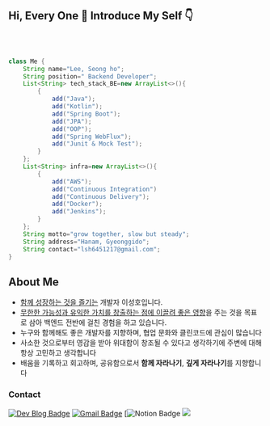 <H2> Hi, Every One 🤗 Introduce My Self 👇 </H2>
<br>

```java

class Me {
	String name="Lee, Seong ho";
	String position=" Backend Developer";
	List<String> tech_stack_BE=new ArrayList<>(){
		{
			add("Java");
			add("Kotlin");
			add("Spring Boot");
			add("JPA");
			add("OOP");
			add("Spring WebFlux");
			add("Junit & Mock Test");
		}
	};
	List<String> infra=new ArrayList<>(){
		{
			add("AWS");
			add("Continuous Integration")
			add("Continuous Delivery");
			add("Docker");
			add("Jenkins");
		}
	};
	String motto="grow together, slow but steady";
	String address="Hanam, Gyeonggido";
	String contact="lsh6451217@gmail.com";
}

```

## About Me 
- [함께 성장하는 것을 즐기는](https://learngoeson.tistory.com/entry/%F0%9F%92%A1-%EB%AA%A8%ED%95%A8%EC%BD%94-%EC%8A%A4%ED%84%B0%EB%94%94-%EB%B6%80%ED%84%B0-%ED%95%98%EB%A3%A8%ED%95%98%EB%82%98-%EC%95%8C%EA%B3%A0%EB%A6%AC%EC%A6%98%EA%B9%8C%EC%A7%80-%EB%A7%8C%EB%93%A4%EA%B2%8C-%EB%90%9C-%EC%9D%B4%EC%9C%A0) 개발자 이성호입니다.
- [무한한 가능성과 유익한 가치를 창출하는 점에 이끌려 좋은 영향](https://learngoeson.tistory.com/entry/%F0%9F%99%8C-%EB%82%B4%EA%B0%80-%EC%A7%80%ED%96%A5%ED%95%98%EB%8A%94-%EA%B0%9C%EB%B0%9C%EC%9E%90%EB%A1%9C%EC%84%9C%EC%9D%98-%EB%B0%A9%ED%96%A5)을 주는 것을 목표로 삼아 백엔드 전반에 걸친 경험을 하고 있습니다.
- 누구와 함께해도 좋은 개발자를 지향하며, 협업 문화와 클린코드에 관심이 많습니다
- 사소한 것으로부터 영감을 받아 위대함이 창조될 수 있다고 생각하기에 주변에 대해 항상 고민하고 생각합니다
- 배움을 기록하고 회고하며, 공유함으로서 **함께 자라나기**, **깊게 자라나기**를 지향합니다


### Contact
[![Dev Blog Badge](http://img.shields.io/badge/-Dev%20Blog-316B83?style=flat&logo=github&link=https://learngoeson.tistory.com/)](https://learngoeson.tistory.com/)
[![Gmail Badge](https://img.shields.io/badge/Gmail-5F939A?style=flat&logo=Gmail&logoColor=white&link=mailto:lsh6451217@gmail.com)](mailto:lsh6451217@gmail.com)
[![Notion Badge](https://lavish-archeology-de0.notion.site/d929c0c28a15459b9a62801a8224489e?pvs=4)
<a href="https://www.instagram.com/e.t.c_lee" target="_blank"><img src="https://img.shields.io/badge/Instagram-E4405F?style=flat-square&logo=Instagram&logoColor=white"/></a>
